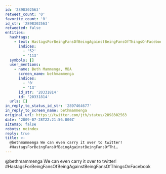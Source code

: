 ```yaml
---
id: '2898302563'
retweet_count: '0'
favorite_count: '0'
id_str: '2898302563'
retweeted: false
entities:
  hashtags:
    - text: HastagsForBeingFansOfBeingAgainstBeingFansOfThingsOnFacebook
      indices:
        - '52'
        - '113'
  symbols: []
  user_mentions:
    - name: Beth Mammenga, MBA
      screen_name: bethmammenga
      indices:
        - '0'
        - '13'
      id_str: '20331814'
      id: '20331814'
  urls: []
in_reply_to_status_id_str: '2897464677'
in_reply_to_screen_name: bethmammenga
original_url: https://twitter.com/jth/status/2898302563
date: '2009-07-28T22:21:56.000Z'
sitemap: false
robots: noindex
reply: true
title: >-
  @bethmammenga We can even carry it over to twitter!
  #HastagsForBeingFansOfBeingAgainstBeingFansOfThi…
---
```


@bethmammenga We can even carry it over to twitter! #HastagsForBeingFansOfBeingAgainstBeingFansOfThingsOnFacebook